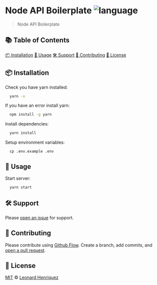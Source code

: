 # Node API Boilerplate ![language](https://img.shields.io/badge/language-javascript-blue.svg)

> Node API Boilerplate

## :books: Table of Contents

[:package: Installation](#package-Installation)
[:rocket: Usage](#rocket-Usage)
[:hammer_and_wrench: Support](#hammerandwrench-Support)
[:memo: Contributing](#memo-Contributing)
[:scroll: License](#scroll-License)

## :package: Installation

Check you have yarn installed:

```sh
  yarn -v
```

If you have an error install yarn:
```sh
  npm install -g yarn
```

Install dependencies:

```sh
  yarn install
```

Setup environment variables:

```
  cp .env.example .env
```

## :rocket: Usage

Start server:

```sh
  yarn start
```

## :hammer_and_wrench: Support

Please [open an issue](https://github.com/leonard-henriquez/node-api-boilerplate/issues/new) for support.

## :memo: Contributing

Please contribute using [Github Flow](https://guides.github.com/introduction/flow/). Create a branch, add commits, and [open a pull request](https://github.com/leonard-henriquez/node-api-boilerplate/compare/).

## :scroll: License

[MIT](LICENSE) © [Leonard Henriquez](https://github.com/leonard-henriquez)
